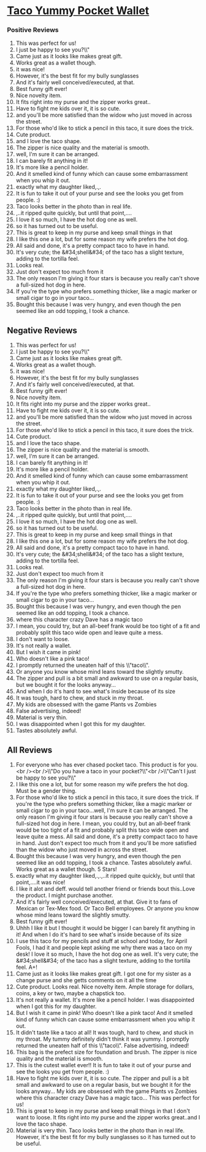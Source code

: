 # [Taco Yummy Pocket Wallet](https://products.checkmycream.com/products/Taco-Yummy-Pocket-Wallet.html)

### Positive Reviews

<ol>
      <li>This was perfect for us!</li>
      <li>I just be happy to see you?\\&quot;</li>
      <li>Came just as it looks like makes great gift.</li>
      <li>Works great as a wallet though.</li>
      <li>it was nice!</li>
      <li>However, it&#x27;s the best fit for my bully sunglasses  </li>
      <li>And it&#x27;s fairly well conceived/executed, at that.  </li>
      <li>Best funny gift ever!</li>
      <li>Nice novelty item.</li>
      <li>It fits right into my purse and the zipper works great..</li>
      <li>Have to fight me kids over it, it is so cute.  </li>
      <li>and you&#x27;ll be more satisfied than the widow who just moved in across the street.</li>
      <li>For those who&#x27;d like to stick a pencil in this taco, it sure does the trick.</li>
      <li>Cute product.</li>
      <li>and I love the taco shape.</li>
      <li>The zipper is nice quality and the material is smooth.</li>
      <li>well, I&#x27;m sure it can be arranged.</li>
      <li>I can barely fit anything in it!</li>
      <li>It&#x27;s more like a pencil holder.</li>
      <li>And it smelled kind of funny which can cause some embarrassment when you whip it out.</li>
      <li>exactly what my daughter liked,.,.</li>
      <li>It is fun to take it out of your purse and see the looks you get from people. :)</li>
      <li>Taco looks better in the photo than in real life.</li>
      <li>,..it ripped quite quickly, but until that point,....</li>
      <li>I love it so much, I have the hot dog one as well.</li>
      <li>so it has turned out to be useful.</li>
      <li>This is great to keep in my purse and keep small things in that</li>
      <li>I like this one a lot, but for some reason my wife prefers the hot dog.</li>
      <li>All said and done, it&#x27;s a pretty compact taco to have in hand.</li>
      <li>It&#x27;s very cute; the &amp;#34;shell&amp;#34; of the taco has a slight texture, adding to the tortilla feel.</li>
      <li>Looks real.</li>
      <li>Just don&#x27;t expect too much from it</li>
      <li>The only reason I&#x27;m giving it four stars is because you really can&#x27;t shove a full-sized hot dog in here.</li>
      <li>If you&#x27;re the type who prefers something thicker, like a magic marker or small cigar to go in your taco...</li>
      <li>Bought this because I was very hungry, and even though the pen seemed like an odd topping, I took a chance.</li>
</ol>


<h2>Negative Reviews</h2>
<ol>
<li> This was perfect for us!</li>
<li> I just be happy to see you?\\&quot;</li>
<li> Came just as it looks like makes great gift.</li>
<li> Works great as a wallet though.</li>
<li> it was nice!</li>
<li> However, it&#x27;s the best fit for my bully sunglasses  </li>
<li> And it&#x27;s fairly well conceived/executed, at that.  </li>
<li> Best funny gift ever!</li>
<li> Nice novelty item.</li>
<li> It fits right into my purse and the zipper works great..</li>
<li> Have to fight me kids over it, it is so cute.  </li>
<li> and you&#x27;ll be more satisfied than the widow who just moved in across the street.</li>
<li> For those who&#x27;d like to stick a pencil in this taco, it sure does the trick.</li>
<li> Cute product.</li>
<li> and I love the taco shape.</li>
<li> The zipper is nice quality and the material is smooth.</li>
<li> well, I&#x27;m sure it can be arranged.</li>
<li> I can barely fit anything in it!</li>
<li> It&#x27;s more like a pencil holder.</li>
<li> And it smelled kind of funny which can cause some embarrassment when you whip it out.</li>
<li> exactly what my daughter liked,.,.</li>
<li> It is fun to take it out of your purse and see the looks you get from people. :)</li>
<li> Taco looks better in the photo than in real life.</li>
<li> ,..it ripped quite quickly, but until that point,....</li>
<li> I love it so much, I have the hot dog one as well.</li>
<li> so it has turned out to be useful.</li>
<li> This is great to keep in my purse and keep small things in that</li>
<li> I like this one a lot, but for some reason my wife prefers the hot dog.</li>
<li> All said and done, it&#x27;s a pretty compact taco to have in hand.</li>
<li> It&#x27;s very cute; the &amp;#34;shell&amp;#34; of the taco has a slight texture, adding to the tortilla feel.</li>
<li> Looks real.</li>
<li> Just don&#x27;t expect too much from it</li>
<li> The only reason I&#x27;m giving it four stars is because you really can&#x27;t shove a full-sized hot dog in here.</li>
<li> If you&#x27;re the type who prefers something thicker, like a magic marker or small cigar to go in your taco...</li>
<li> Bought this because I was very hungry, and even though the pen seemed like an odd topping, I took a chance.</li>
<li> where this character crazy Dave has a magic taco</li>
<li> I mean, you could try, but an all-beef frank would be too tight of a fit and probably split this taco wide open and leave quite a mess.</li>
<li> I don&#x27;t want to loose.  </li>
<li> It&#x27;s not really a wallet.</li>
<li> But I wish it came in pink!  </li>
<li> Who doesn&#x27;t like a pink taco!  </li>
<li> I promptly returned the uneaten half of this \\&quot;taco\\&quot;.  </li>
<li> Or anyone you know whose mind leans toward the slightly smutty.</li>
<li> The zipper and pull is a bit small and awkward to use on a regular basis, but we bought it for the looks anyway...</li>
<li> And when I do it&#x27;s hard to see what&#x27;s inside because of its size</li>
<li> It was tough, hard to chew, and stuck in my throat.  </li>
<li> My kids are obsessed with the game Plants vs Zombies</li>
<li> False advertising, indeed!</li>
<li> Material is very thin.</li>
<li> I was disappointed when I got this for my daughter.</li>
<li> Tastes absolutely awful.</li>
</ol>

<h2>All Reviews</h2>

<ol>
    <li> For everyone who has ever chased pocket taco.  This product is for you.&lt;br /&gt;&lt;br /&gt;\\&quot;Do you have a taco in your pocket?\\&quot;&lt;br /&gt;\\&quot;Can&#x27;t I just be happy to see you?\\&quot;</li>
    <li> I like this one a lot, but for some reason my wife prefers the hot dog. Must be a gender thing.</li>
    <li> For those who&#x27;d like to stick a pencil in this taco, it sure does the trick. If you&#x27;re the type who prefers something thicker, like a magic marker or small cigar to go in your taco...well, I&#x27;m sure it can be arranged. The only reason I&#x27;m giving it four stars is because you really can&#x27;t shove a full-sized hot dog in here. I mean, you could try, but an all-beef frank would be too tight of a fit and probably split this taco wide open and leave quite a mess. All said and done, it&#x27;s a pretty compact taco to have in hand. Just don&#x27;t expect too much from it and you&#x27;ll be more satisfied than the widow who just moved in across the street.</li>
    <li> Bought this because I was very hungry, and even though the pen seemed like an odd topping, I took a chance. Tastes absolutely awful. Works great as a wallet though. 5 Stars!</li>
    <li> exactly what my daughter liked,.,.,..it ripped quite quickly, but until that point,....it was nice!</li>
    <li> I like it alot and deff. would tell another friend or friends bout this..Love the product. I might purchase another.</li>
    <li> And it&#x27;s fairly well conceived/executed, at that.  Give it to fans of Mexican or Tex-Mex food.  Or Taco Bell employees.  Or anyone you know whose mind leans toward the slightly smutty.</li>
    <li> Best funny gift ever!</li>
    <li> Uhhh I like it but I thought it would be bigger I can barely fit anything in it! And when I do it&#x27;s hard to see what&#x27;s inside because of its size</li>
    <li> I use this taco for my pencils and stuff at school and today, for April Fools, I had it and people kept asking me why there was a taco on my desk! I love it so much, I have the hot dog one as well. It&#x27;s very cute; the &amp;#34;shell&amp;#34; of the taco has a slight texture, adding to the tortilla feel. A+!</li>
    <li> Came just as it looks like makes great gift. I got one for my sister as a change purse and she getts comments on it all the time</li>
    <li> Cute product. Looks real. Nice novelty item. Ample storage for dollars, coins, a key or two, maybe a chapstick too.</li>
    <li> It&#x27;s not really a wallet. It&#x27;s more like a pencil holder. I was disappointed when I got this for my daughter.</li>
    <li> But I wish it came in pink!  Who doesn&#x27;t like a pink taco!  And it smelled kind of funny which can cause some embarrassment when you whip it out.</li>
    <li> It didn&#x27;t taste like a taco at all!  It was tough, hard to chew, and stuck in my throat.  My tummy definitely didn&#x27;t think it was yummy.  I promptly returned the uneaten half of this \\&quot;taco\\&quot;.  False advertising, indeed!</li>
    <li> This bag is the prefect size for foundation and brush.  The zipper is nice quality and the material is smooth.</li>
    <li> This is the cutest wallet ever!! It is fun to take it out of your purse and see the looks you get from people. :)</li>
    <li> Have to fight me kids over it, it is so cute.  The zipper and pull is a bit small and awkward to use on a regular basis, but we bought it for the looks anyway... My kids are obsessed with the game Plants vs Zombies where this character crazy Dave has a magic taco...  This was perfect for us!</li>
    <li> This is great to keep in my purse and keep small things in that I don&#x27;t want to loose.  It fits right into my purse and the zipper works great..and I love the taco shape.</li>
    <li> Material is very thin. Taco looks better in the photo than in real life. However, it&#x27;s the best fit for my bully sunglasses  so it has turned out to be useful.</li>
</ol>




